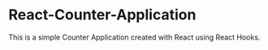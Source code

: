 # React-Counter-Application

This is a simple Counter Application created with React using React Hooks.
